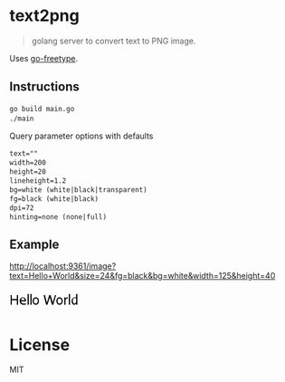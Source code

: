 # text2png

> golang server to convert text to PNG image.

Uses [go-freetype](https://github.com/golang/freetype/).

## Instructions

```bash
go build main.go
./main
```

Query parameter options with defaults

```
text=""
width=200
height=20
lineheight=1.2
bg=white (white|black|transparent)
fg=black (white|black)
dpi=72
hinting=none (none|full)
```

## Example

[http://localhost:9361/image?text=Hello+World&size=24&fg=black&bg=white&width=125&height=40](http://localhost:9361/image?text=Hello+World&size=24&fg=black&bg=white&width=125&height=40)

<img src="./example.png" height="40" />

# License

MIT
